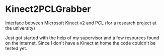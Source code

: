 # Kinect2PCLGrabber
Interface between Microsoft Kinect v2 and PCL (for a research project at the university)

Just got started with the help of my supervisor and a few resources found on the internet.
Since I don't have a Kinect at home the code couldn't be tested yet.
